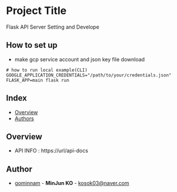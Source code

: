 # Project Title
Flask API Server Setting and Develope

## How to set up
- make gcp service account and json key file download
```
# how to run local example(CLI)
GOOGLE_APPLICATION_CREDENTIALS="/path/to/your/credentials.json" FLASK_APP=main flask run
```

## Index 
- [Overview](#Overview)
- [Authors](#authors)


## Overview
 - API INFO : https://url/api-docs

## Author
 - [gominnam](https://github.com/gominnam) - **MinJun KO** - <kosok03@naver.com>

